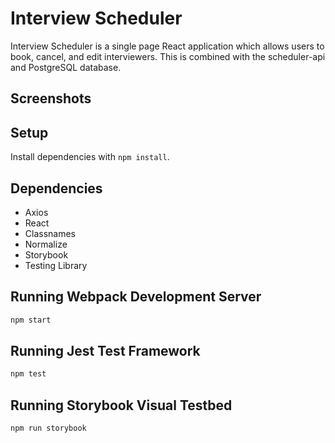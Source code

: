 # Interview Scheduler
Interview Scheduler is a single page React application which allows users to book, cancel, and edit interviewers. This is combined with the scheduler-api and PostgreSQL database.

## Screenshots 

## Setup

Install dependencies with `npm install`.

## Dependencies
- Axios
- React
- Classnames
- Normalize
- Storybook
- Testing Library


## Running Webpack Development Server

```sh
npm start
```

## Running Jest Test Framework

```sh
npm test
```

## Running Storybook Visual Testbed

```sh
npm run storybook
```
